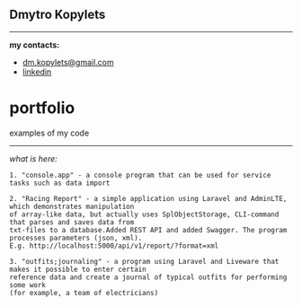 
## Dmytro Kopylets
*******************************************

**my contacts:**
* dm.kopylets@gmail.com
* [linkedin](https://www.linkedin.com/in/dmitro-kopylets-6a3ba21a1/)

# portfolio
examples of my code

*******************************************

_what is here:_

    1. "console.app" - a console program that can be used for service tasks such as data import

    2. "Racing Report" - a simple application using Laravel and AdminLTE, which demonstrates manipulation
    of array-like data, but actually uses SplObjectStorage, CLI-command that parses and saves data from 
    txt-files to a database.Added REST API and added Swagger. The program processes parameters (json, xml).
    E.g. http://localhost:5000/api/v1/report/?format=xml

    3. "outfits;journaling" - a program using Laravel and Liveware that makes it possible to enter certain 
    reference data and create a journal of typical outfits for performing some work 
    (for example, a team of electricians)
